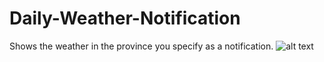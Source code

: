 # Daily-Weather-Notification
Shows the weather in the province you specify as a notification.
![alt text](https://i.hizliresim.com/87140hh.jpg)
